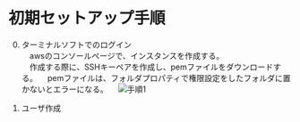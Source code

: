 # 初期セットアップ手順

0. ターミナルソフトでのログイン  
　awsのコンソールページで、インスタンスを作成する。  
　作成する際に、SSHキーペアを作成し、pemファイルをダウンロードする。
　pemファイルは、フォルダプロパティで権限設定をしたフォルダに置かないとエラーになる。
　![手順1](https://github.com/loftbett/private/imageGarage/imageGarage/aws/pem_folderSet1.png)

1. ユーザ作成

